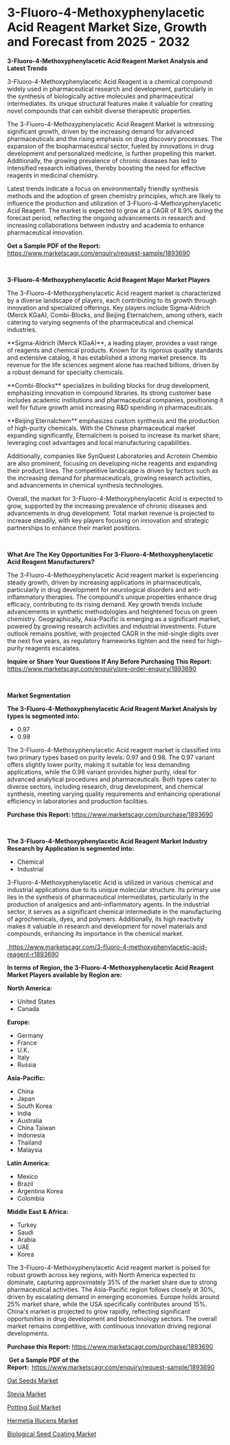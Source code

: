 <p><h1>3-Fluoro-4-Methoxyphenylacetic Acid Reagent Market Size, Growth and Forecast from 2025 - 2032</h1></p><p><strong>3-Fluoro-4-Methoxyphenylacetic Acid Reagent Market Analysis and Latest Trends</strong></p>
<p><p>3-Fluoro-4-Methoxyphenylacetic Acid Reagent is a chemical compound widely used in pharmaceutical research and development, particularly in the synthesis of biologically active molecules and pharmaceutical intermediates. Its unique structural features make it valuable for creating novel compounds that can exhibit diverse therapeutic properties.</p><p>The 3-Fluoro-4-Methoxyphenylacetic Acid Reagent Market is witnessing significant growth, driven by the increasing demand for advanced pharmaceuticals and the rising emphasis on drug discovery processes. The expansion of the biopharmaceutical sector, fueled by innovations in drug development and personalized medicine, is further propelling this market. Additionally, the growing prevalence of chronic diseases has led to intensified research initiatives, thereby boosting the need for effective reagents in medicinal chemistry.</p><p>Latest trends indicate a focus on environmentally friendly synthesis methods and the adoption of green chemistry principles, which are likely to influence the production and utilization of 3-Fluoro-4-Methoxyphenylacetic Acid Reagent. The market is expected to grow at a CAGR of 8.9% during the forecast period, reflecting the ongoing advancements in research and increasing collaborations between industry and academia to enhance pharmaceutical innovation.</p></p>
<p><strong>Get a Sample PDF of the Report:&nbsp;</strong> <a href="https://www.marketscagr.com/enquiry/request-sample/1893690?utm_campaign=1920&utm_medium=2&utm_source=Github&utm_content=ia&utm_term=04022025&utm_id=3-fluoro-4-methoxyphenylacetic-acid-reagent">https://www.marketscagr.com/enquiry/request-sample/1893690</a></p>
<p>&nbsp;</p>
<p><strong>3-Fluoro-4-Methoxyphenylacetic Acid Reagent Major Market Players</strong></p>
<p><p>The 3-Fluoro-4-Methoxyphenylacetic Acid reagent market is characterized by a diverse landscape of players, each contributing to its growth through innovation and specialized offerings. Key players include Sigma-Aldrich (Merck KGaA), Combi-Blocks, and Beijing Eternalchem, among others, each catering to varying segments of the pharmaceutical and chemical industries.</p><p>**Sigma-Aldrich (Merck KGaA)**, a leading player, provides a vast range of reagents and chemical products. Known for its rigorous quality standards and extensive catalog, it has established a strong market presence. Its revenue for the life sciences segment alone has reached billions, driven by a robust demand for specialty chemicals.</p><p>**Combi-Blocks** specializes in building blocks for drug development, emphasizing innovation in compound libraries. Its strong customer base includes academic institutions and pharmaceutical companies, positioning it well for future growth amid increasing R&D spending in pharmaceuticals.</p><p>**Beijing Eternalchem** emphasizes custom synthesis and the production of high-purity chemicals. With the Chinese pharmaceutical market expanding significantly, Eternalchem is poised to increase its market share, leveraging cost advantages and local manufacturing capabilities.</p><p>Additionally, companies like SynQuest Laboratories and Acrotein Chembio are also prominent, focusing on developing niche reagents and expanding their product lines. The competitive landscape is driven by factors such as the increasing demand for pharmaceuticals, growing research activities, and advancements in chemical synthesis technologies.</p><p>Overall, the market for 3-Fluoro-4-Methoxyphenylacetic Acid is expected to grow, supported by the increasing prevalence of chronic diseases and advancements in drug development. Total market revenue is projected to increase steadily, with key players focusing on innovation and strategic partnerships to enhance their market positions.</p></p>
<p>&nbsp;</p>
<p><strong>What Are The Key Opportunities For 3-Fluoro-4-Methoxyphenylacetic Acid Reagent Manufacturers?</strong></p>
<p><p>The 3-Fluoro-4-Methoxyphenylacetic Acid reagent market is experiencing steady growth, driven by increasing applications in pharmaceuticals, particularly in drug development for neurological disorders and anti-inflammatory therapies. The compound's unique properties enhance drug efficacy, contributing to its rising demand. Key growth trends include advancements in synthetic methodologies and heightened focus on green chemistry. Geographically, Asia-Pacific is emerging as a significant market, powered by growing research activities and industrial investments. Future outlook remains positive, with projected CAGR in the mid-single digits over the next five years, as regulatory frameworks tighten and the need for high-purity reagents escalates.</p></p>
<p><strong>Inquire or Share Your Questions If Any Before Purchasing This Report:</strong> <a href="https://www.marketscagr.com/enquiry/pre-order-enquiry/1893690?utm_campaign=1920&utm_medium=2&utm_source=Github&utm_content=ia&utm_term=04022025&utm_id=3-fluoro-4-methoxyphenylacetic-acid-reagent">https://www.marketscagr.com/enquiry/pre-order-enquiry/1893690</a></p>
<p>&nbsp;</p>
<p><strong>Market Segmentation</strong></p>
<p><strong>The 3-Fluoro-4-Methoxyphenylacetic Acid Reagent Market Analysis by types is segmented into:</strong></p>
<p><ul><li>0.97</li><li>0.98</li></ul></p>
<p><p>The 3-Fluoro-4-Methoxyphenylacetic Acid reagent market is classified into two primary types based on purity levels: 0.97 and 0.98. The 0.97 variant offers slightly lower purity, making it suitable for less demanding applications, while the 0.98 variant provides higher purity, ideal for advanced analytical procedures and pharmaceuticals. Both types cater to diverse sectors, including research, drug development, and chemical synthesis, meeting varying quality requirements and enhancing operational efficiency in laboratories and production facilities.</p></p>
<p><strong>Purchase this Report:&nbsp;</strong><a href="https://www.marketscagr.com/purchase/1893690?utm_campaign=1920&utm_medium=2&utm_source=Github&utm_content=ia&utm_term=04022025&utm_id=3-fluoro-4-methoxyphenylacetic-acid-reagent">https://www.marketscagr.com/purchase/1893690</a></p>
<p>&nbsp;</p>
<p><strong>The 3-Fluoro-4-Methoxyphenylacetic Acid Reagent Market Industry Research by Application is segmented into:</strong></p>
<p><ul><li>Chemical</li><li>Industrial</li></ul></p>
<p><p>3-Fluoro-4-Methoxyphenylacetic Acid is utilized in various chemical and industrial applications due to its unique molecular structure. Its primary use lies in the synthesis of pharmaceutical intermediates, particularly in the production of analgesics and anti-inflammatory agents. In the industrial sector, it serves as a significant chemical intermediate in the manufacturing of agrochemicals, dyes, and polymers. Additionally, its high reactivity makes it valuable in research and development for novel materials and compounds, enhancing its importance in the chemical market.</p></p>
<p><a href="https://www.marketscagr.com/3-fluoro-4-methoxyphenylacetic-acid-reagent-r1893690?utm_campaign=1920&utm_medium=2&utm_source=Github&utm_content=ia&utm_term=04022025&utm_id=3-fluoro-4-methoxyphenylacetic-acid-reagent">&nbsp;https://www.marketscagr.com/3-fluoro-4-methoxyphenylacetic-acid-reagent-r1893690</a></p>
<p><strong>In terms of Region, the 3-Fluoro-4-Methoxyphenylacetic Acid Reagent Market Players available by Region are:</strong></p>
<p>
    <p> <strong> North America: </strong>
        <ul>
            <li>United States</li>
            <li>Canada</li>
        </ul>
        </p> 
    <p> <strong> Europe: </strong>
        <ul>
            <li>Germany</li>
            <li>France</li>
            <li>U.K.</li>
            <li>Italy</li>
            <li>Russia</li>
        </ul>
        </p> 
    <p> <strong> Asia-Pacific: </strong>
        <ul>
            <li>China</li>
            <li>Japan</li>
            <li>South Korea</li>
            <li>India</li>
            <li>Australia</li>
            <li>China Taiwan</li>
            <li>Indonesia</li>
            <li>Thailand</li>
            <li>Malaysia</li>
        </ul>
        </p> 
    <p> <strong> Latin America: </strong>
        <ul>
            <li>Mexico</li>
            <li>Brazil</li>
            <li>Argentina Korea</li>
            <li>Colombia</li>
        </ul>
        </p> 
    <p> <strong> Middle East & Africa: </strong>
        <ul>
            <li>Turkey</li>
            <li>Saudi</li>
            <li>Arabia</li>
            <li>UAE</li>
            <li>Korea</li>
        </ul>
    </p>
    </p>
<p><p>The 3-Fluoro-4-Methoxyphenylacetic Acid reagent market is poised for robust growth across key regions, with North America expected to dominate, capturing approximately 35% of the market share due to strong pharmaceutical activities. The Asia-Pacific region follows closely at 30%, driven by escalating demand in emerging economies. Europe holds around 25% market share, while the USA specifically contributes around 15%. China's market is projected to grow rapidly, reflecting significant opportunities in drug development and biotechnology sectors. The overall market remains competitive, with continuous innovation driving regional developments.</p></p>
<p><strong>Purchase this Report: </strong><a href="https://www.marketscagr.com/purchase/1893690?utm_campaign=1920&utm_medium=2&utm_source=Github&utm_content=ia&utm_term=04022025&utm_id=3-fluoro-4-methoxyphenylacetic-acid-reagent">https://www.marketscagr.com/purchase/1893690</a></p>
<p>&nbsp;<strong>Get a Sample PDF of the Report:&nbsp;&nbsp;</strong><a href="https://www.marketscagr.com/enquiry/request-sample/1893690?utm_campaign=1920&utm_medium=2&utm_source=Github&utm_content=ia&utm_term=04022025&utm_id=3-fluoro-4-methoxyphenylacetic-acid-reagent">https://www.marketscagr.com/enquiry/request-sample/1893690</a></p>
<p><strong></strong></p>
<p><p><a href="https://www.linkedin.com/pulse/global-oat-seeds-market-trends-analysis-future-growth-prospects-3y1tc?utm_campaign=1920&utm_medium=2&utm_source=Github&utm_content=ia&utm_term=04022025&utm_id=3-fluoro-4-methoxyphenylacetic-acid-reagent">Oat Seeds Market</a></p><p><a href="https://www.linkedin.com/pulse/market-insights-steviamarket-trends-past-patterns-future-dnlnc?utm_campaign=1920&utm_medium=2&utm_source=Github&utm_content=ia&utm_term=04022025&utm_id=3-fluoro-4-methoxyphenylacetic-acid-reagent">Stevia Market</a></p><p><a href="https://www.linkedin.com/pulse/evaluating-potting-soil-market-2025-2032-trends-growth-l3pvf?utm_campaign=1920&utm_medium=2&utm_source=Github&utm_content=ia&utm_term=04022025&utm_id=3-fluoro-4-methoxyphenylacetic-acid-reagent">Potting Soil Market</a></p><p><a href="https://www.linkedin.com/pulse/aglobalhermetia-illucens-market-study-including-its-size-vacjc?utm_campaign=1920&utm_medium=2&utm_source=Github&utm_content=ia&utm_term=04022025&utm_id=3-fluoro-4-methoxyphenylacetic-acid-reagent">Hermetia Illucens Market</a></p><p><a href="https://www.linkedin.com/pulse/biological-seed-coating-market-growth-projections-2025-vymef?utm_campaign=1920&utm_medium=2&utm_source=Github&utm_content=ia&utm_term=04022025&utm_id=3-fluoro-4-methoxyphenylacetic-acid-reagent">Biological Seed Coating Market</a></p></p>